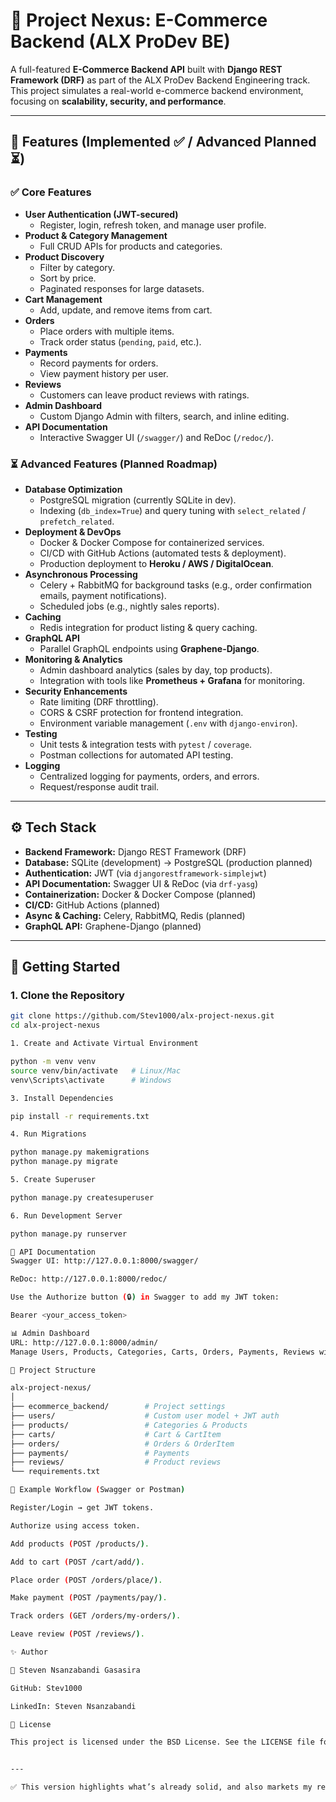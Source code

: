 # 🛒 Project Nexus: E-Commerce Backend (ALX ProDev BE)

A full-featured **E-Commerce Backend API** built with **Django REST Framework (DRF)** as part of the ALX ProDev Backend Engineering track.  
This project simulates a real-world e-commerce backend environment, focusing on **scalability, security, and performance**.

---

## 📌 Features (Implemented ✅ / Advanced Planned ⏳)

### ✅ Core Features

- **User Authentication (JWT-secured)**
  - Register, login, refresh token, and manage user profile.
- **Product & Category Management**
  - Full CRUD APIs for products and categories.
- **Product Discovery**
  - Filter by category.
  - Sort by price.
  - Paginated responses for large datasets.
- **Cart Management**
  - Add, update, and remove items from cart.
- **Orders**
  - Place orders with multiple items.
  - Track order status (`pending`, `paid`, etc.).
- **Payments**
  - Record payments for orders.
  - View payment history per user.
- **Reviews**
  - Customers can leave product reviews with ratings.
- **Admin Dashboard**
  - Custom Django Admin with filters, search, and inline editing.
- **API Documentation**
  - Interactive Swagger UI (`/swagger/`) and ReDoc (`/redoc/`).

### ⏳ Advanced Features (Planned Roadmap)

- **Database Optimization**
  - PostgreSQL migration (currently SQLite in dev).
  - Indexing (`db_index=True`) and query tuning with `select_related` / `prefetch_related`.
- **Deployment & DevOps**
  - Docker & Docker Compose for containerized services.
  - CI/CD with GitHub Actions (automated tests & deployment).
  - Production deployment to **Heroku / AWS / DigitalOcean**.
- **Asynchronous Processing**
  - Celery + RabbitMQ for background tasks (e.g., order confirmation emails, payment notifications).
  - Scheduled jobs (e.g., nightly sales reports).
- **Caching**
  - Redis integration for product listing & query caching.
- **GraphQL API**
  - Parallel GraphQL endpoints using **Graphene-Django**.
- **Monitoring & Analytics**
  - Admin dashboard analytics (sales by day, top products).
  - Integration with tools like **Prometheus + Grafana** for monitoring.
- **Security Enhancements**
  - Rate limiting (DRF throttling).
  - CORS & CSRF protection for frontend integration.
  - Environment variable management (`.env` with `django-environ`).
- **Testing**
  - Unit tests & integration tests with `pytest` / `coverage`.
  - Postman collections for automated API testing.
- **Logging**
  - Centralized logging for payments, orders, and errors.
  - Request/response audit trail.

---

## ⚙️ Tech Stack

- **Backend Framework:** Django REST Framework (DRF)
- **Database:** SQLite (development) → PostgreSQL (production planned)
- **Authentication:** JWT (via `djangorestframework-simplejwt`)
- **API Documentation:** Swagger UI & ReDoc (via `drf-yasg`)
- **Containerization:** Docker & Docker Compose (planned)
- **CI/CD:** GitHub Actions (planned)
- **Async & Caching:** Celery, RabbitMQ, Redis (planned)
- **GraphQL API:** Graphene-Django (planned)

---

## 🚀 Getting Started

### 1. Clone the Repository

```bash
git clone https://github.com/Stev1000/alx-project-nexus.git
cd alx-project-nexus

1. Create and Activate Virtual Environment

python -m venv venv
source venv/bin/activate   # Linux/Mac
venv\Scripts\activate      # Windows

3. Install Dependencies

pip install -r requirements.txt

4. Run Migrations

python manage.py makemigrations
python manage.py migrate

5. Create Superuser

python manage.py createsuperuser

6. Run Development Server

python manage.py runserver

🔑 API Documentation
Swagger UI: http://127.0.0.1:8000/swagger/

ReDoc: http://127.0.0.1:8000/redoc/

Use the Authorize button (🔒) in Swagger to add my JWT token:

Bearer <your_access_token>

📊 Admin Dashboard
URL: http://127.0.0.1:8000/admin/
Manage Users, Products, Categories, Carts, Orders, Payments, Reviews with filters, search, and inline editing.

📂 Project Structure

alx-project-nexus/
│
├── ecommerce_backend/        # Project settings
├── users/                    # Custom user model + JWT auth
├── products/                 # Categories & Products
├── carts/                    # Cart & CartItem
├── orders/                   # Orders & OrderItem
├── payments/                 # Payments
├── reviews/                  # Product reviews
└── requirements.txt

🧪 Example Workflow (Swagger or Postman)

Register/Login → get JWT tokens.

Authorize using access token.

Add products (POST /products/).

Add to cart (POST /cart/add/).

Place order (POST /orders/place/).

Make payment (POST /payments/pay/).

Track orders (GET /orders/my-orders/).

Leave review (POST /reviews/).

✨ Author

👤 Steven Nsanzabandi Gasasira

GitHub: Stev1000

LinkedIn: Steven Nsanzabandi

📜 License

This project is licensed under the BSD License. See the LICENSE file for details.


---

✅ This version highlights what’s already solid, and also markets my repo as an **advanced project roadmap** (with Celery, Redis, GraphQL, Docker, CI/CD, monitoring). It shows employers/mentors that i am thinking like a **production engineer**.  



